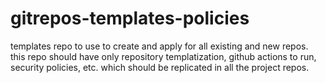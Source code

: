 # gitrepos-templates-policies
templates repo to use to create and apply for all existing and new repos. this repo should have only repository templatization, github actions to run, security policies, etc. which should be replicated in all the project repos.
